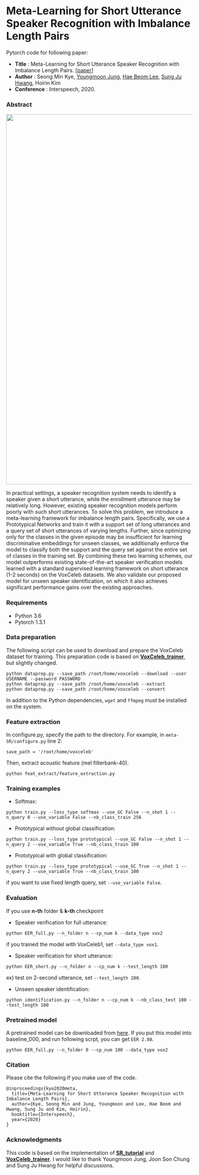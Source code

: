 # Meta-Learning for Short Utterance Speaker Recognition with Imbalance Length Pairs
Pytorch code for following paper:
* **Title** : Meta-Learning for Short Utterance Speaker Recognition with Imbalance Length Pairs. [[paper](https://arxiv.org/abs/2004.02863)]
* **Author** : Seong Min Kye, [Youngmoon Jung](https://github.com/jymsuper), [Hae Beom Lee](https://haebeom-lee.github.io/), [Sung Ju Hwang](http://www.sungjuhwang.com), Hoirin Kim 
* **Conference** : Interspeech, 2020.

### Abstract
<img align="middle" width="1000" src="https://github.com/seongmin-kye/meta-SR/blob/master/overview.png">

In practical settings, a speaker recognition system needs to identify a speaker given a short utterance, while the enrollment utterance may be relatively long. However, existing speaker recognition models perform poorly with such short utterances. To solve this problem, we introduce a meta-learning framework for imbalance length pairs. Specifically, we use a Prototypical Networks and train it with a support set of long utterances and a query set of short utterances of varying lengths. Further, since optimizing only for the classes in the given episode may be insufficient for learning discriminative embeddings for unseen classes, we additionally enforce the model to classify both the support and the query set against the entire set of classes in the training set. By combining these two learning schemes, our model outperforms existing state-of-the-art speaker verification models learned with a standard supervised learning framework on short utterance (1-2 seconds) on the VoxCeleb datasets. We also validate our proposed model for unseen speaker identification, on which it also achieves significant performance gains over the existing approaches.

### Requirements
* Python 3.6
* Pytorch 1.3.1

### Data preparation

The following script can be used to download and prepare the VoxCeleb dataset for training. This preparation code is based on [**VoxCeleb_trainer**](https://github.com/clovaai/voxceleb_trainer), but slightly changed.

```
python dataprep.py --save_path /root/home/voxceleb --download --user USERNAME --password PASSWORD 
python dataprep.py --save_path /root/home/voxceleb --extract
python dataprep.py --save_path /root/home/voxceleb --convert
```

In addition to the Python dependencies, `wget` and `ffmpeg` must be installed on the system.

### Feature extraction

In configure.py, specify the path to the directory. For example, in `meta-SR/configure.py` line 2:
```
save_path = '/root/home/voxceleb'
```
Then, extract acoustic feature (mel filterbank-40).
```
python feat_extract/feature_extraction.py
```

### Training examples
- Softmax:
```
python train.py --loss_type softmax --use_GC False --n_shot 1 --n_query 0 --use_variable False --nb_class_train 256
```
- Prototypical without global classification:
```
python train.py --loss_type prototypical --use_GC False --n_shot 1 --n_query 2 --use_variable True --nb_class_train 100
```
- Prototypical with global classification:
```
python train.py --loss_type prototypical --use_GC True --n_shot 1 --n_query 2 --use_variable True --nb_class_train 100
```
if you want to use fixed length query, set `--use_variable False`.

### Evaluation
If you use __n-th__ folder & __k-th__ checkpoint
- Speaker verification for full utterance:
```
python EER_full.py --n_folder n --cp_num k --data_type vox2
```
if you trained the model with VoxCeleb1, set `--data_type vox1`.

- Speaker verification for short utterance:
```
python EER_short.py --n_folder n --cp_num k --test_length 100
```
ex) test on 2-second utterance, set `--test_length 200`.

- Unseen speaker identification:
```
python identification.py --n_folder n --cp_num k --nb_class_test 100 --test_length 100
```

### Pretrained model
A pretrained model can be downloaded from [here](https://drive.google.com/file/d/1uqRviTrmm578nw_OQgqtj3iAmc6eSnTI/view?usp=sharing). 
If you put this model into baseline_000, and run following scrpt, you can get `EER 2.08`.
```
python EER_full.py --n_folder 0 --cp_num 100 --data_type vox2
```

### Citation
Please cite the following if you make use of the code.
```
@inproceedings{kye2020meta,
  title={Meta-Learning for Short Utterance Speaker Recognition with Imbalance Length Pairs},
  author={Kye, Seong Min and Jung, Youngmoon and Lee, Hae Beom and Hwang, Sung Ju and Kim, Hoirin},
  booktitle={Interspeech},
  year={2020}
}
```
### Acknowledgments
This code is based on the implementation of [**SR_tutorial**](https://github.com/jymsuper/SpeakerRecognition_tutorial) and [**VoxCeleb_trainer**](https://github.com/clovaai/voxceleb_trainer). I would like to thank Youngmoon Jung, Joon Son Chung and Sung Ju Hwang for helpful discussions.

